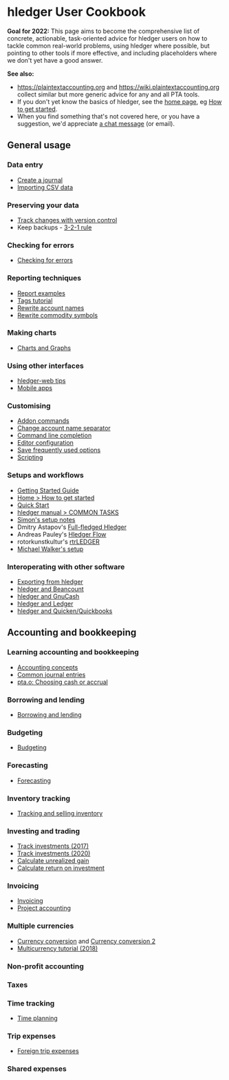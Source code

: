# hledger User Cookbook

<div class=pagetoc>
<!-- toc -->
</div>

**Goal for 2022:** This page aims to become the comprehensive list of concrete, actionable, task-oriented advice for hledger users on how to tackle common real-world problems, using hledger where possible, but pointing to other tools if more effective, and including placeholders where we don't yet have a good answer.

**See also:**
- <https://plaintextaccounting.org> and <https://wiki.plaintextaccounting.org> collect similar but more generic advice for any and all PTA tools.
- If you don't yet know the basics of hledger, see the [home page](index.md), eg [How to get started](index.md#how-to-get-started).
- When you find something that's not covered here, or you have a suggestion, we'd appreciate [a chat message](support.md) (or email).

<!--
Documentor tips:
Big pages while practical, additional subpages when needed. 
Include minimal answers/inline examples when feasible, followed by links to longer answers/related resources. 
Check plaintextaccounting.org's and wiki.plaintextaccounting.org's categories.
-->

<!-- two column layout, interferes with editing in Obsidian, skip for now
<div style="float:left;">
</div>
<div style="float:right;">
</div>
<br clear=all>
-->

## General usage
<!-- sections ordered roughly by need -->

### Data entry
- [Create a journal](create-a-journal.md)
- [Importing CSV data](import-csv.md)

### Preserving your data
- [Track changes with version control](track-changes-with-version-control.md)
- Keep backups - [3-2-1 rule](https://en.wikipedia.org/wiki/Backup#3-2-1_rule)

### Checking for errors
- [Checking for errors](checking-for-errors.md)

### Reporting techniques
- [Report examples](report-examples.md)
- [Tags tutorial](tags-tutorial.md)
- [Rewrite account names](rewrite-account-names.md)
- [Rewrite commodity symbols](rewrite-commodity-symbols.md)

### Making charts
- [Charts and Graphs](charts.md)

### Using other interfaces
- [hledger-web tips](hledger-web-tips.md)
- [Mobile apps](mobile-apps.md)

### Customising
- [Addon commands](addons.md)
- [Change account name separator](change-account-name-separator.md)
- [Command line completion](command-line-completion.md)
- [Editor configuration](editors.md)
- [Save frequently used options](save-frequently-used-options.md)
- [Scripting](scripting.md)

### Setups and workflows
- [Getting Started Guide](start.md)
- [Home > How to get started](index.md#how-to-get-started)
- [Quick Start](quickstart.md)
- [hledger manual > COMMON TASKS](hledger.md#common-tasks)
- [Simon's setup notes](simons-setup.md)
- Dmitry Astapov's [Full-fledged Hledger](https://github.com/adept/full-fledged-hledger)
- Andreas Pauley's [Hledger Flow](https://github.com/apauley/hledger-flow)
- rotorkunstkultur's [rtrLEDGER](https://github.com/rotorkunstkultur/rtrledger)
- [Michael Walker's setup](https://memo.barrucadu.co.uk/personal-finance.html)

### Interoperating with other software
- [Exporting from hledger](export.md)
- [hledger and Beancount](beancount.md)
- [hledger and GnuCash](gnucash.md)
- [hledger and Ledger](ledger.md)
- [hledger and Quicken/Quickbooks](quicken.md)

## Accounting and bookkeeping
<!-- sections ordered mostly alphabetically -->

### Learning accounting and bookkeeping
- [Accounting concepts](accounting.md)
- [Common journal entries](common-journal-entries.md)
- [pta.o: Choosing cash or accrual](https://plaintextaccounting.org/#choosing-cash-vs-accrual)

### Borrowing and lending
- [Borrowing and lending](loans.md)

### Budgeting
- [Budgeting](budgeting.md)
<!-- ### Depreciation -->
<!-- [Depreciation](http://rantsideasstuff.com/posts/2018/07/08-depreciation-in-personal-finance-with-hledger) -->

### Forecasting
- [Forecasting](forecasting.md)

### Inventory tracking
- [Tracking and selling inventory](inventory.md)

### Investing and trading
- [Track investments (2017)](track-investments.md)
- [Track investments (2020)](investments.md)
- [Calculate unrealized gain](gain.md)
- [Calculate return on investment](roi.md)

### Invoicing
- [Invoicing](invoicing.md)
- [Project accounting](project-accounting.md)

### Multiple currencies
- [Currency conversion](currency-conversion.md) and 
  [Currency conversion 2](conversion2.md)
- [Multicurrency tutorial (2018)](multicurrency-tutorial.md)

### Non-profit accounting

### Taxes

### Time tracking
- [Time planning](time-planning.md)

### Trip expenses
- [Foreign trip expenses](foreign-trip-expenses.md)

### Shared expenses

